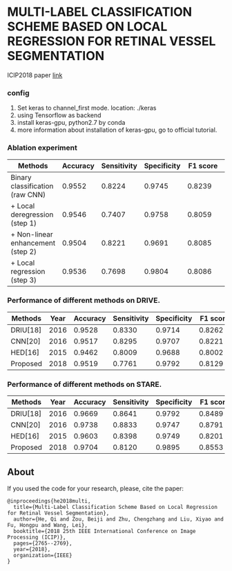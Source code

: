 # MULTI-LABEL CLASSIFICATION SCHEME BASED ON LOCAL REGRESSION FOR RETINAL VESSEL SEGMENTATION
ICIP2018 paper [link](https://ieeexplore.ieee.org/document/8451415 "ICIP2018: Multi-Label Classification Scheme Based on Local Regression for Retinal Vessel Segmentation")

### config
1. Set keras to channel_first mode. location: ./keras
2. using Tensorflow as backend
3. install keras-gpu, python2.7 by conda
4. more information about installation of keras-gpu, go to official tutorial.


### Ablation experiment

| Methods            | Accuracy |Sensitivity | Specificity | F1 score | ROC |
|------------------|-----------|---------|--------------------|----------------|---------------------|
| Binary classification (raw CNN) | 0.9552 | 0.8224 | 0.9745 | 0.8239　| 0.9782 |
| + Local deregression (step 1)  | 0.9546 | 0.7407 | 0.9758 | 0.8059 | - |
| + Non-linear enhancement (step 2)| 0.9504 | 0.8221 | 0.9691 | 0.8085 | - |
| + Local regression (step 3) | 0.9536 | 0.7698 | 0.9804 | 0.8086 | - |

### Performance of different methods on DRIVE.

| Methods | Year | Accuracy |Sensitivity | Specificity | F1 score | ROC |
|------------------|-----------|---------|--------------------|----------------|---------------------|--------------------|
| DRIU[18] | 2016 | 0.9528 | 0.8330 | 0.9714 | 0.8262　| 0.9796 |
| CNN[20] | 2016 | 0.9517 | 0.8295 | 0.9707 | 0.8221 | 0.9763 |
| HED[16] | 2015 | 0.9462 | 0.8009 | 0.9688 | 0.8002 | 0.9699 |
| Proposed | 2018 | 0.9519 | 0.7761 | 0.9792| 0.8129 | - |

### Performance of different methods on STARE.

| Methods | Year | Accuracy |Sensitivity | Specificity | F1 score | ROC |
|------------------|-----------|---------|--------------------|----------------|---------------------|--------------------|
| DRIU[18] | 2016 | 0.9669 | 0.8641 | 0.9792 | 0.8489　| 0.9902 |
| CNN[20] | 2016 | 0.9738 | 0.8833 | 0.9747 | 0.8791 | 0.9927 |
| HED[16] | 2015 | 0.9603 | 0.8398 | 0.9749 | 0.8201 | 0.9860 |
| Proposed | 2018 | 0.9704 | 0.8120 | 0.9895| 0.8553 | - |

## About

If you used the code for your research, please, cite the paper:

    @inproceedings{he2018multi, 
      title={Multi-Label Classification Scheme Based on Local Regression for Retinal Vessel Segmentation},
      author={He, Qi and Zou, Beiji and Zhu, Chengzhang and Liu, Xiyao and Fu, Hongpu and Wang, Lei},
      booktitle={2018 25th IEEE International Conference on Image Processing (ICIP)},
      pages={2765--2769},
      year={2018},
      organization={IEEE}
    }